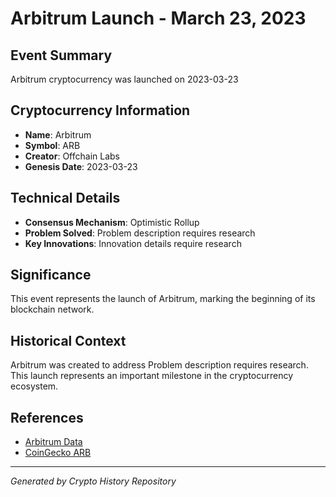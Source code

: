 # Arbitrum Launch - March 23, 2023

## Event Summary
Arbitrum cryptocurrency was launched on 2023-03-23

## Cryptocurrency Information
- **Name**: Arbitrum
- **Symbol**: ARB
- **Creator**: Offchain Labs
- **Genesis Date**: 2023-03-23

## Technical Details
- **Consensus Mechanism**: Optimistic Rollup
- **Problem Solved**: Problem description requires research
- **Key Innovations**: Innovation details require research

## Significance
This event represents the launch of Arbitrum, marking the beginning of its blockchain network.

## Historical Context
Arbitrum was created to address Problem description requires research. This launch represents an important milestone in the cryptocurrency ecosystem.

## References
- [Arbitrum Data](../cryptocurrencies/arb.json)
- [CoinGecko ARB](https://www.coingecko.com/en/coins/arb)

---
*Generated by Crypto History Repository*
